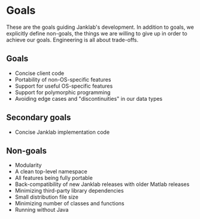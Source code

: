 # Goals

These are the goals guiding Janklab's development. In addition to goals, we explicitly define non-goals, the things we are willing to give up in order to achieve our goals. Engineering is all about trade-offs.

## Goals

* Concise client code
* Portability of non-OS-specific features
* Support for useful OS-specific features
* Support for polymorphic programming
* Avoiding edge cases and "discontinuities" in our data types

## Secondary goals

* Concise Janklab implementation code

## Non-goals

* Modularity
* A clean top-level namespace
* All features being fully portable
* Back-compatibility of new Janklab releases with older Matlab releases
* Minimizing third-party library dependencies
* Small distribution file size
* Minimizing number of classes and functions
* Running without Java
